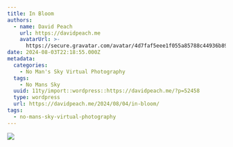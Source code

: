 ```yaml
---
title: In Bloom
authors:
  - name: David Peach
    url: https://davidpeach.me
    avatarUrl: >-
      https://secure.gravatar.com/avatar/4d7faf5eee1f055a85788c44936b8995eaab6dfb004e7854ec747ccb272e91ee?s=96&d=mm&r=g
date: 2024-08-03T22:18:55.000Z
metadata:
  categories:
    - No Man's Sky Virtual Photography
  tags:
    - No Mans Sky
  uuid: 11ty/import::wordpress::https://davidpeach.me/?p=52458
  type: wordpress
  url: https://davidpeach.me/2024/08/04/in-bloom/
tags:
  - no-mans-sky-virtual-photography
---
```

[![](/assets/1911a85604666-screenshotUrl-20-dZRd3CVTeI4F.jpg)](/assets/1911a85604666-screenshotUrl-20-dZRd3CVTeI4F.jpg)